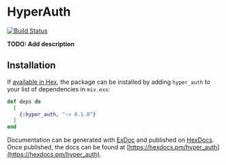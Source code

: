 # HyperAuth
[![Build Status](https://travis-ci.org/HyperAuth/ExHyperAuth.svg?branch=master)](https://travis-ci.org/HyperAuth/ExHyperAuth)

**TODO: Add description**

## Installation

If [available in Hex](https://hex.pm/docs/publish), the package can be installed
by adding `hyper_auth` to your list of dependencies in `mix.exs`:

```elixir
def deps do
  [
    {:hyper_auth, "~> 0.1.0"}
  ]
end
```

Documentation can be generated with [ExDoc](https://github.com/elixir-lang/ex_doc)
and published on [HexDocs](https://hexdocs.pm). Once published, the docs can
be found at [https://hexdocs.pm/hyper_auth](https://hexdocs.pm/hyper_auth).

